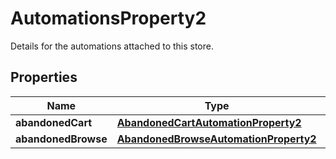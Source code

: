

# AutomationsProperty2

Details for the automations attached to this store.

## Properties

| Name | Type | Description | Notes |
|------------ | ------------- | ------------- | -------------|
|**abandonedCart** | [**AbandonedCartAutomationProperty2**](AbandonedCartAutomationProperty2.md) |  |  [optional] |
|**abandonedBrowse** | [**AbandonedBrowseAutomationProperty2**](AbandonedBrowseAutomationProperty2.md) |  |  [optional] |




